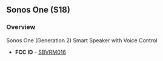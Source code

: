 ## Sonos One (S18)


### Overview

Sonos One (Generation 2) Smart Speaker with Voice Control

* **FCC ID** - [SBVRM016](https://apps.fcc.gov/oetcf/eas/reports/ViewExhibitReport.cfm?mode=Sum&calledFromFrame=N&RequestTimeout=500&application_id=bLGpZcw1Jbl9WfAEwj9jpw%3D%3D&fcc_id=SBVRM016)
